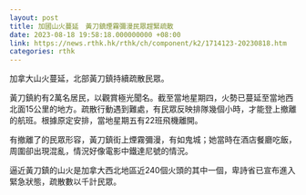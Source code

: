 ```yaml
---
layout: post
title: 加國山火蔓延　黃刀鎮煙霧彌漫民眾趕緊疏散
date: 2023-08-18 19:58:18.000000000 +08:00
link: https://news.rthk.hk/rthk/ch/component/k2/1714123-20230818.htm
categories: rthk
---
```


加拿大山火蔓延，北部黃刀鎮持續疏散民眾。

黃刀鎮約有2萬名居民，以觀賞極光聞名。截至當地星期四，火勢已蔓延至當地西北面15公里的地方。疏散行動遇到難處，有民眾反映排隊幾個小時，才能登上撤離的航班。根據原定安排，當地星期五有22班飛機離開。

有撤離了的民眾形容，黃刀鎮街上煙霧彌漫，有如鬼城；她當時在酒店餐廳吃飯，周圍卻出現混亂，情況好像電影中鐵達尼號的情況。

逼近黃刀鎮的山火是加拿大西北地區近240個火頭的其中一個，卑詩省已宣布進入緊急狀態，疏散數以千計民眾。
